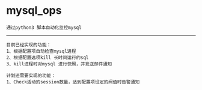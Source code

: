 # mysql_ops #
    通过python3 脚本自动化监控mysql
* * *
```
目前已经实现的功能：
1、根据配置项自动检查mysql进程
2、根据配置选项kill 长时间运行的sql
3、kill进程时对mysql 进行快照，并发送邮件通知
```

```
计划还需要实现的功能：
1、Check活动的session数量，达到配置项设定的阀值时告警通知
```
